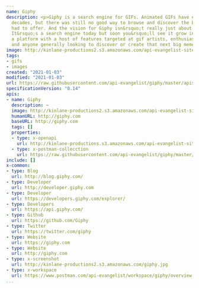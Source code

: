 ```yaml
---
name: Giphy
description: <p>Giphy is a search engine for GIFs. Animated GIFs have existed for
  decades, but there was still no good way to browse and discover the best the web
  had to offer. And the vision for Giphy isn&rsquo;t really just about finding GIFs.
  It&rsquo;s a search engine today but soon you&rsquo;ll see it grow into a community,
  a platform with a host of features targeted at gif artists, enthusiasts, bloggers,
  and anyone generally looking to discover or create that next big meme.</p>
image: http://kinlane-productions2.s3.amazonaws.com/api-evangelist-site/company/logos/giphy-logo.png
tags:
- gifs
- images
created: "2021-01-03"
modified: "2021-01-03"
url: https://raw.githubusercontent.com/api-evangelist/giphy/master/apis.json
specificationVersion: "0.14"
apis:
- name: Giphy
  description: ~
  image: http://kinlane-productions2.s3.amazonaws.com/api-evangelist-site/company/logos/giphy-logo.png
  humanURL: http://giphy.com
  baseURL: http://giphy.com
  tags: []
  properties:
  - type: x-openapi
    url: http://kinlane-productions.s3.amazonaws.com/api-evangelist-site/company/openapis/giphy.json
  - type: x-postman-collecction
    url: https://raw.githubusercontent.com/api-evangelist/giphy/master/giphy-postman-collection.json
include: []
x-common:
- type: Blog
  url: http://blog.giphy.com/
- type: Developer
  url: http://developer.giphy.com
- type: Developer
  url: https://developers.giphy.com/explorer/
- type: Developers
  url: https://api.giphy.com/
- type: Github
  url: https://github.com/Giphy
- type: Twitter
  url: https://twitter.com/giphy
- type: Website
  url: https://giphy.com
- type: Website
  url: http://giphy.com
- type: x-screenshot
  url: http://kinlane-productions2.s3.amazonaws.com/giphy.jpg
- type: x-workspace
  url: https://www.postman.com/api-evangelist/workspace/giphy/overview
...
```

